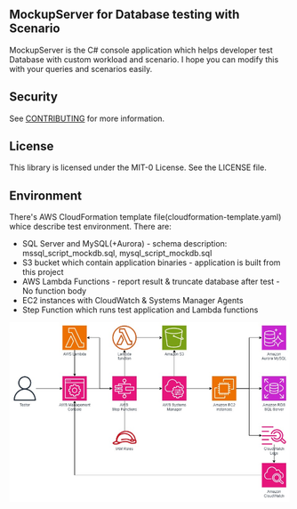 ## MockupServer for Database testing with Scenario

MockupServer is the C# console application which helps developer test Database with custom workload and scenario.
I hope you can modify this with your queries and scenarios easily.

## Security

See [CONTRIBUTING](CONTRIBUTING.md#security-issue-notifications) for more information.

## License

This library is licensed under the MIT-0 License. See the LICENSE file.

## Environment
There's AWS CloudFormation template file(cloudformation-template.yaml) whice describe test environment.
There are:
* SQL Server and MySQL(+Aurora) - schema description: mssql_script_mockdb.sql, mysql_script_mockdb.sql
* S3 bucket which contain application binaries - application is built from this project
* AWS Lambda Functions - report result & truncate database after test - No function body
* EC2 instances with CloudWatch & Systems Manager Agents
* Step Function which runs test application and Lambda functions

<img src="MockupDBServer test diagram.jpg" width="600" />